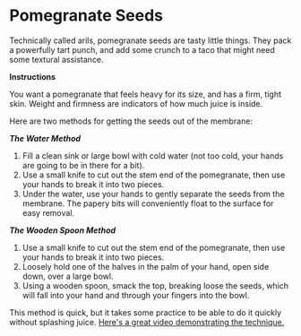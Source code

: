 Pomegranate Seeds
======================

Technically called arils, pomegranate seeds are tasty little things. They pack a powerfully tart punch, and add some crunch to a taco that might need some textural assistance.

__Instructions__

You want a pomegranate that feels heavy for its size, and has a firm, tight skin. Weight and firmness are indicators of how much juice is inside.

Here are two methods for getting the seeds out of the membrane:

___The Water Method___

1. Fill a clean sink or large bowl with cold water (not too cold, your hands are going to be in there for a bit).
2. Use a small knife to cut out the stem end of the pomegranate, then use your hands to break it into two pieces.
3. Under the water, use your hands to gently separate the seeds from the membrane. The papery bits will conveniently float to the surface for easy removal.

___The Wooden Spoon Method___

1. Use a small knife to cut out the stem end of the pomegranate, then use your hands to break it into two pieces.
2. Loosely hold one of the halves in the palm of your hand, open side down, over a large bowl.
3. Using a wooden spoon, smack the top, breaking loose the seeds, which will fall into your hand and through your fingers into the bowl.

This method is quick, but it takes some practice to be able to do it quickly without splashing juice. [Here's a great video demonstrating the technique.](http://lifehacker.com/5895852/deseed-a-pomegranate-in-10-seconds-using-a-wooden-spoon)

